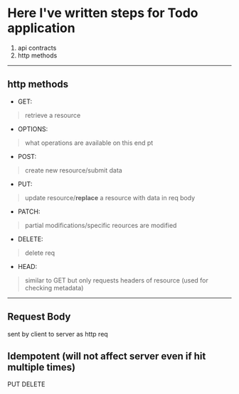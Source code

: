 # Here I've written steps for Todo application

1. api contracts
2. http methods

******************
## http methods

- GET:  
>retrieve a resource

- OPTIONS:  
> what operations are available on this end pt

- POST:  
>create new resource/submit data

- PUT:  
>update resource/__replace__ a resource with data in req body

- PATCH:  
>partial modifications/specific reources are modified

- DELETE:  
>delete req

- HEAD:  
>similar to GET but only requests headers of resource (used for checking metadata)
******************

## Request Body
 sent by client to server as http req

## Idempotent (will not affect server even if hit multiple times)
PUT
DELETE
